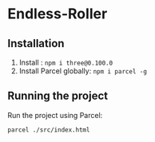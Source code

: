 # Endless-Roller
 
## Installation

1. Install : `npm i three@0.100.0`
2. Install Parcel globally: `npm i parcel -g`

## Running the project

Run the project using Parcel:

```bash
parcel ./src/index.html
